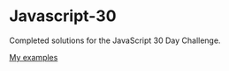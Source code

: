 # Javascript-30

Completed solutions for the JavaScript 30 Day Challenge.

[My examples](https://ernestor.github.io/Javascript-30/)
